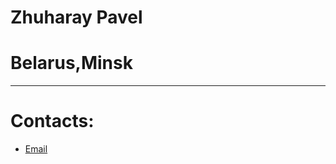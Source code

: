 # Zhuharay Pavel
# Belarus,Minsk


__________________


# Contacts:


- [Email](p.zhigarev703@mail.ru "rr")
